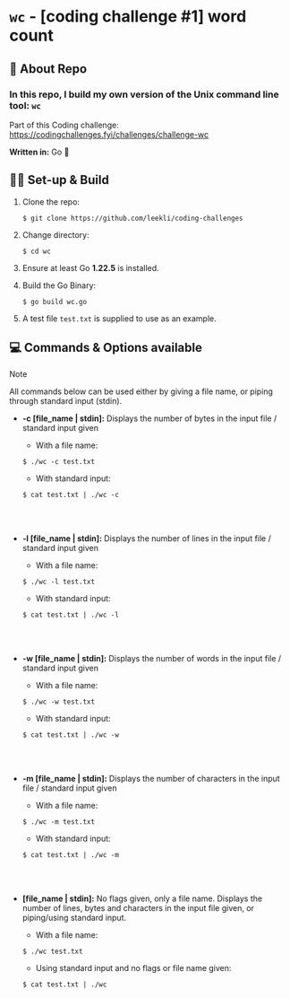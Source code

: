 # `wc` - [coding challenge #1] word count

## 🧐 About Repo

### In this repo, I build my own version of the Unix command line tool: `wc`

Part of this Coding challenge: https://codingchallenges.fyi/challenges/challenge-wc

**Written in:** Go 🔵

## 👨‍🏫 Set-up & Build

1. Clone the repo:

   ```terminal
   $ git clone https://github.com/leekli/coding-challenges 
   ```

2. Change directory:

   ```terminal
   $ cd wc
   ```

3. Ensure at least Go **1.22.5** is installed.


4. Build the Go Binary:

   ```terminal
   $ go build wc.go
   ```

5. A test file `test.txt` is supplied to use as an example.

## 💻 Commands & Options available

> [!NOTE]
> All commands below can be used either by giving a file name, or piping through standard input (stdin).

- **-c [file_name | stdin]:** Displays the number of bytes in the input file / standard input given

  - With a file name:

  ```terminal
  $ ./wc -c test.txt
  ```

  - With standard input:

  ```terminal
  $ cat test.txt | ./wc -c
  ```

<br></br>

- **-l [file_name | stdin]:** Displays the number of lines in the input file / standard input given

  - With a file name:

  ```terminal
  $ ./wc -l test.txt
  ```

  - With standard input:

  ```terminal
  $ cat test.txt | ./wc -l
  ```

  <br></br>

- **-w [file_name | stdin]:** Displays the number of words in the input file / standard input given

  - With a file name:

  ```terminal
  $ ./wc -w test.txt
  ```

  - With standard input:

  ```terminal
  $ cat test.txt | ./wc -w
  ```

  <br></br>

- **-m [file_name | stdin]:** Displays the number of characters in the input file / standard input given

  - With a file name:

  ```terminal
  $ ./wc -m test.txt
  ```

  - With standard input:

  ```terminal
  $ cat test.txt | ./wc -m
  ```

<br></br>

- **[file_name | stdin]:** No flags given, only a file name. Displays the number of lines, bytes and characters in the input file given, or piping/using standard input.

  - With a file name:

  ```terminal
  $ ./wc test.txt
  ```

  - Using standard input and no flags or file name given:

  ```terminal
  $ cat test.txt | ./wc
  ```
